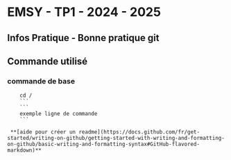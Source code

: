 # EMSY - TP1 - 2024 - 2025
## Infos Pratique - Bonne pratique git
## Commande utilisé
### commande de base

```
  	cd /
	```
	```
  	exemple ligne de commande 
	```

 **[aide pour créer un readme](https://docs.github.com/fr/get-started/writing-on-github/getting-started-with-writing-and-formatting-on-github/basic-writing-and-formatting-syntax#GitHub-flavored-markdown)**
